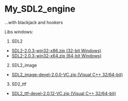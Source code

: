 # My_SDL2_engine
...with blackjack and hookers

Libs windows:

1. SDL2
 * [SDL2-2.0.3-win32-x86.zip (32-bit Windows)](https://www.libsdl.org/release/SDL2-2.0.3-win32-x86.zip)
 * [SDL2-2.0.3-win32-x64.zip (64-bit Windows)](https://www.libsdl.org/release/SDL2-2.0.3-win32-x64.zip)
2. SDL2_image
 * [SDL2_image-devel-2.0.0-VC.zip (Visual C++ 32/64-bit)](https://www.libsdl.org/projects/SDL_image/release/SDL2_image-devel-2.0.0-VC.zip)
3. SD2_ttf
 * [ SDL2_ttf-devel-2.0.12-VC.zip (Visual C++ 32/64-bit)](https://www.libsdl.org/projects/SDL_ttf/release/SDL2_ttf-devel-2.0.12-VC.zip)
